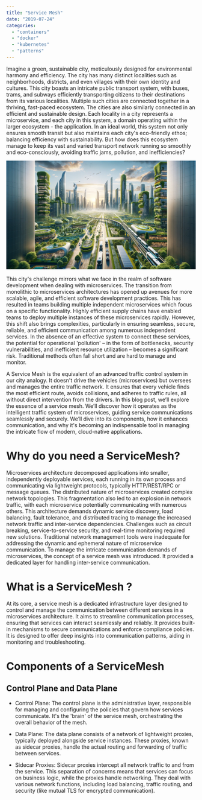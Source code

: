 ```yaml
---
title: "Service Mesh"
date: "2019-07-24"
categories: 
  - "containers"
  - "docker"
  - "kubernetes"
  - "patterns"
---
```


Imagine a green, sustainable city, meticulously designed for environmental harmony and efficiency. The city has many distinct localities such as neighborhoods, districts, and even villages with their own identity and cultures. This city boasts an intricate public transport system, with buses, trams, and subways efficiently transporting citizens to their destinations from its various localities. Multiple such cities are connected together in a thriving, fast-paced ecosystem. The cities are also similarly connected in an efficient and sustainable design. Each locality in a city represents a microservice, and each city in this system, a domain operating within the larger ecosystem - the application. In an ideal world, this system not only ensures smooth transit but also maintains each city's eco-friendly ethos; balancing efficiency with sustainability. But how does this ecosystem manage to keep its vast and varied transport network running so smoothly and eco-consciously, avoiding traffic jams, pollution, and inefficiencies?  

![](images/servicemesh-city.png)

This city's challenge mirrors what we face in the realm of software development when dealing with microservices. The transition from monolithic to microservices architectures has opened up avenues for more scalable, agile, and efficient software development practices. This has resulted in teams building multiple independent microservices which focus on a specific functionality. Highly efficient supply chains have enabled teams to deploy multiple instances of these microservices rapidly.  However, this shift also brings complexities, particularly in ensuring seamless, secure, reliable, and efficient communication among numerous independent services. In the absence of an effective system to connect these services, the potential for operational 'pollution' – in the form of bottlenecks, security vulnerabilities, and inefficient resource utilization – becomes a significant risk. Traditional methods often fall short and are hard to manage and monitor.

A Service Mesh is the equivalent of an advanced traffic control system in our city analogy. It doesn't drive the vehicles (microservices) but oversees and manages the entire traffic network. It ensures that every vehicle finds the most efficient route, avoids collisions, and adheres to traffic rules, all without direct intervention from the drivers. In this blog post, we’ll explore the essence of a service mesh. We’ll discover how it operates as the intelligent traffic system of microservices, guiding service communications seamlessly and securely. We’ll dive into its components, how it enhances communication, and why it's becoming an indispensable tool in managing the intricate flow of modern, cloud-native applications.

# Why do you need a ServiceMesh?

 Microservices architecture decomposed applications into smaller, independently deployable services, each running in its own process and communicating via lightweight protocols, typically HTTP/REST/RPC or message queues. The distributed nature of microservices created complex network topologies. This fragmentation also led to an explosion in network traffic, with each microservice potentially communicating with numerous others. This architecture demands dynamic service discovery, load balancing, fault tolerance, and distributed tracing to manage the increased network traffic and inter-service dependencies. Challenges such as circuit breaking, service-to-service security, and real-time monitoring required new solutions. Traditional network management tools were inadequate for addressing the dynamic and ephemeral nature of microservice communication. To manage the intricate communication demands of microservices, the concept of a service mesh was introduced. It provided a dedicated layer for handling inter-service communication.

# What is a ServiceMesh ?

 At its core, a service mesh is a dedicated infrastructure layer designed to control and manage the communication between different services in a microservices architecture. It aims to streamline communication processes, ensuring that services can interact seamlessly and reliably. It provides built-in mechanisms to secure communications and enforce compliance policies. It is designed to offer deep insights into communication patterns, aiding in monitoring and troubleshooting.

# Components of a ServiceMesh

## Control Plane and Data Plane

- Control Plane: The control plane is the administrative layer, responsible for managing and configuring the policies that govern how services communicate. It's the 'brain' of the service mesh, orchestrating the overall behavior of the mesh.

- Data Plane: The data plane consists of a network of lightweight proxies, typically deployed alongside service instances. These proxies, known as sidecar proxies, handle the actual routing and forwarding of traffic between services.

- Sidecar Proxies: Sidecar proxies intercept all network traffic to and from the service. This separation of concerns means that services can focus on business logic, while the proxies handle networking. They deal with various network functions, including load balancing, traffic routing, and security (like mutual TLS for encrypted communication).